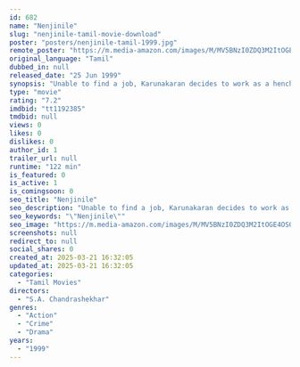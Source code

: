 ```yaml
---
id: 682
name: "Nenjinile"
slug: "nenjinile-tamil-movie-download"
poster: "posters/nenjinile-tamil-1999.jpg"
remote_poster: "https://m.media-amazon.com/images/M/MV5BNzI0ZDQ3M2ItOGE4OS00ZGI2LWEyYTQtMTM1MWRiZTAzOGJkXkEyXkFqcGdeQXVyODE0NjUxNzY@._V1_SX300.jpg"
original_language: "Tamil"
dubbed_in: null
released_date: "25 Jun 1999"
synopsis: "Unable to find a job, Karunakaran decides to work as a henchman for a gangster. But he is forced to fight against his own gang when they hatch a plan to kill his lover Nisha and her parents."
type: "movie"
rating: "7.2"
imdbid: "tt1192385"
tmdbid: null
views: 0
likes: 0
dislikes: 0
author_id: 1
trailer_url: null
runtime: "122 min"
is_featured: 0
is_active: 1
is_comingsoon: 0
seo_title: "Nenjinile"
seo_description: "Unable to find a job, Karunakaran decides to work as a henchman for a gangster. But he is forced to fight against his own gang when they hatch a plan to kill his lover Nisha and her parents."
seo_keywords: "\"Nenjinile\""
seo_image: "https://m.media-amazon.com/images/M/MV5BNzI0ZDQ3M2ItOGE4OS00ZGI2LWEyYTQtMTM1MWRiZTAzOGJkXkEyXkFqcGdeQXVyODE0NjUxNzY@._V1_SX300.jpg"
screenshots: null
redirect_to: null
social_shares: 0
created_at: 2025-03-21 16:32:05
updated_at: 2025-03-21 16:32:05
categories:
  - "Tamil Movies"
directors:
  - "S.A. Chandrashekhar"
genres:
  - "Action"
  - "Crime"
  - "Drama"
years:
  - "1999"
---
```


